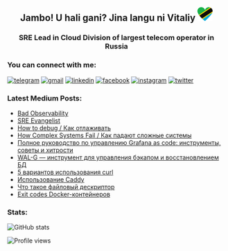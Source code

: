 <h2 align="center">Jambo! U hali gani? Jina langu ni Vitaliy <img src=assets/tz.png alt="I Love Tanzania! :)" height="32" /></h2>
<h3 align="center">SRE Lead in Cloud Division of largest telecom operator in Russia</h3>

### You can connect with me:

[<img src='https://cdn.jsdelivr.net/npm/simple-icons@3.0.1/icons/telegram.svg' alt='telegram' height='40'>](https://t.me/philyuchkoff)
[<img src='https://cdn.jsdelivr.net/npm/simple-icons@3.0.1/icons/gmail.svg' alt='gmail' height='40'>](philyuchkoff@gmail.com)
[<img src='https://cdn.jsdelivr.net/npm/simple-icons@3.0.1/icons/linkedin.svg' alt='linkedin' height='40'>](https://www.linkedin.com/in/philyuchkoff/)
[<img src='https://cdn.jsdelivr.net/npm/simple-icons@3.0.1/icons/facebook.svg' alt='facebook' height='40'>](https://www.facebook.com/vitaliy.philyuchkoff)
[<img src='https://cdn.jsdelivr.net/npm/simple-icons@3.0.1/icons/instagram.svg' alt='instagram' height='40'>](https://www.instagram.com/philyuchkoff/)
[<img src='https://cdn.jsdelivr.net/npm/simple-icons@3.0.1/icons/twitter.svg' alt='twitter' height='40'>](https://twitter.com/philyuchkoff) 

### Latest Medium Posts:
- [Bad Observability](https://medium.com/@philyuchkoff/bad-observability-8bb6b2042414)
- [SRE Evangelist](https://medium.com/@philyuchkoff/sre-evangelist-5164a9edf719)
- [How to debug / Как отлаживать](https://medium.com/p/3046aafa9f4c)
- [How Complex Systems Fail / Как падают сложные системы](https://medium.com/p/270e577c778b)
- [Полное руководство по управлению Grafana as code: инструменты, советы и хитрости](https://medium.com/p/1b2eb8a38181)
- [WAL-G — инструмент для управления бэкапом и восстановлением БД](https://medium.com/p/953490c74b98)
- [5 вариантов использования curl](https://medium.com/p/4854acd9fcd7)
- [Использование Caddy](https://medium.com/p/a2c655465022)
- [Что такое файловый дескриптор](https://medium.com/p/1dbdf14ec811)
- [Exit codes Docker-контейнеров](https://medium.com/p/45e1ea89b648)

### Stats:
![GitHub stats](https://github-readme-stats.vercel.app/api?username=philyuchkoff&show_icons=true&count_private=true)

![Profile views](https://gpvc.arturio.dev/philyuchkoff)  
